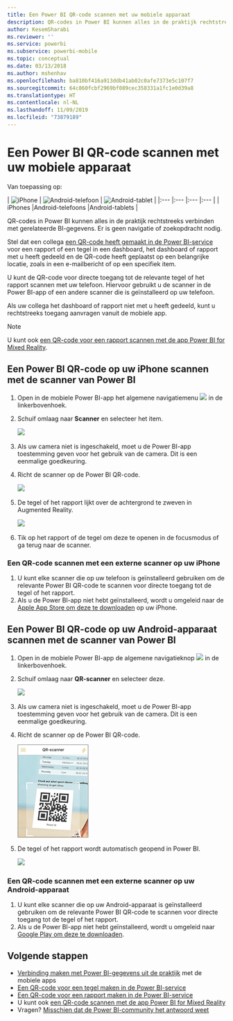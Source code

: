 ```yaml
---
title: Een Power BI QR-code scannen met uw mobiele apparaat
description: QR-codes in Power BI kunnen alles in de praktijk rechtstreeks verbinden met gerelateerde BI-gegevens in de mobiele Power BI-app voor iPhones en Android-apparaten.
author: KesemSharabi
ms.reviewer: ''
ms.service: powerbi
ms.subservice: powerbi-mobile
ms.topic: conceptual
ms.date: 03/13/2018
ms.author: mshenhav
ms.openlocfilehash: ba810bf416a913ddb41ab02c0afe7373e5c107f7
ms.sourcegitcommit: 64c860fcbf2969bf089cec358331a1fc1e0d39a8
ms.translationtype: HT
ms.contentlocale: nl-NL
ms.lasthandoff: 11/09/2019
ms.locfileid: "73879189"
---
```

# <a name="scan-a-power-bi-qr-code-from-your-mobile-device"></a>Een Power BI QR-code scannen met uw mobiele apparaat
Van toepassing op:

| ![iPhone](./media/mobile-apps-qr-code/ios-logo-40-px.png) | ![Android-telefoon](././media/mobile-apps-qr-code/android-logo-40-px.png) | ![Android-tablet](././media/mobile-apps-qr-code/android-logo-40-px.png) |
|:--- |:--- |:--- |:--- |
| iPhones |Android-telefoons |Android-tablets |

QR-codes in Power BI kunnen alles in de praktijk rechtstreeks verbinden met gerelateerde BI-gegevens. Er is geen navigatie of zoekopdracht nodig.

Stel dat een collega [een QR-code heeft gemaakt in de Power BI-service](../../service-create-qr-code-for-tile.md) voor een rapport of een tegel in een dashboard, het dashboard of rapport met u heeft gedeeld en de QR-code heeft geplaatst op een belangrijke locatie, zoals in een e-mailbericht of op een specifiek item. 

U kunt de QR-code voor directe toegang tot de relevante tegel of het rapport scannen met uw telefoon. Hiervoor gebruikt u de scanner in de Power BI-app of een andere scanner die is geïnstalleerd op uw telefoon. 

Als uw collega het dashboard of rapport niet met u heeft gedeeld, kunt u rechtstreeks toegang aanvragen vanuit de mobiele app. 

> [!NOTE]
> U kunt ook [een QR-code voor een rapport scannen met de app Power BI for Mixed Reality](mobile-mixed-reality-app.md#scan-a-report-qr-code-in-holographic-view).

## <a name="scan-a-power-bi-qr-code-on-your-iphone-with-the-power-bi-scanner"></a>Een Power BI QR-code op uw iPhone scannen met de scanner van Power BI
1. Open in de mobiele Power BI-app het algemene navigatiemenu ![](media/mobile-apps-qr-code/power-bi-iphone-global-nav-button.png) in de linkerbovenhoek. 
2. Schuif omlaag naar **Scanner** en selecteer het item. 
   
    ![](media/mobile-apps-qr-code/power-bi-iphone-scanner-menu.png)
3. Als uw camera niet is ingeschakeld, moet u de Power BI-app toestemming geven voor het gebruik van de camera. Dit is een eenmalige goedkeuring. 
4. Richt de scanner op de Power BI QR-code. 
   
    ![](media/mobile-apps-qr-code/power-bi-align-qr-code.png)
5. De tegel of het rapport lijkt over de achtergrond te zweven in Augmented Reality.
   
    ![](media/mobile-apps-qr-code/power-bi-ios-qr-ar-scanner.png)
6. Tik op het rapport of de tegel om deze te openen in de focusmodus of ga terug naar de scanner.

### <a name="scan-a-qr-code-from-an-external-scanner-on-your-iphone"></a>Een QR-code scannen met een externe scanner op uw iPhone
1. U kunt elke scanner die op uw telefoon is geïnstalleerd gebruiken om de relevante Power BI QR-code te scannen voor directe toegang tot de tegel of het rapport. 
2. Als u de Power BI-app niet hebt geïnstalleerd, wordt u omgeleid naar de [Apple App Store om deze te downloaden](https://go.microsoft.com/fwlink/?LinkId=522062) op uw iPhone.

## <a name="scan-a-power-bi-qr-code-on-your-android-device-with-the-power-bi-scanner"></a>Een Power BI QR-code op uw Android-apparaat scannen met de scanner van Power BI
1. Open in de mobiele Power BI-app de algemene navigatieknop ![](media/mobile-apps-qr-code/power-bi-android-global-nav-icon.png) in de linkerbovenhoek. 
2. Schuif omlaag naar **QR-scanner** en selecteer deze.
   
    ![](media/mobile-apps-qr-code/power-bi-android-scanner-menu.png)
3. Als uw camera niet is ingeschakeld, moet u de Power BI-app toestemming geven voor het gebruik van de camera. Dit is een eenmalige goedkeuring. 
4. Richt de scanner op de Power BI QR-code. 
   
    ![](media/mobile-apps-qr-code/pbi_iph_qrscan.png)
5. De tegel of het rapport wordt automatisch geopend in Power BI.
   
    ![](media/mobile-apps-qr-code/power-bi-android-tile.png)

### <a name="scan-a-qr-code-from-an-external-scanner-on-your-android-device"></a>Een QR-code scannen met een externe scanner op uw Android-apparaat
1. U kunt elke scanner die op uw Android-apparaat is geïnstalleerd gebruiken om de relevante Power BI QR-code te scannen voor directe toegang tot de tegel of het rapport. 
2. Als u de Power BI-app niet hebt geïnstalleerd, wordt u omgeleid naar [Google Play om deze te downloaden](https://go.microsoft.com/fwlink/?LinkID=544867). 

## <a name="next-steps"></a>Volgende stappen
* [Verbinding maken met Power BI-gegevens uit de praktijk](mobile-apps-data-in-real-world-context.md) met de mobiele apps
* [Een QR-code voor een tegel maken in de Power BI-service](../../service-create-qr-code-for-tile.md)
* [Een QR-code voor een rapport maken in de Power BI-service](../../service-create-qr-code-for-report.md)
* U kunt ook [een QR-code scannen met de app Power BI for Mixed Reality](mobile-mixed-reality-app.md)
* Vragen? [Misschien dat de Power BI-community het antwoord weet](https://community.powerbi.com/)

